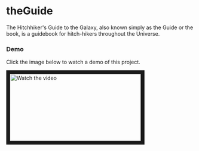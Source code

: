 # theGuide

The Hitchhiker's Guide to the Galaxy, also known simply as the Guide or the book, is a guidebook for hitch-hikers throughout the Universe.

### Demo

Click the image below to watch a demo of this project.


<a href="https://www.youtube.com/watch?v=X_NOWfEezf8" target="_blank">
 <img src="[https://youtu.be/X_NOWfEezf8](https://i9.ytimg.com/vi/X_NOWfEezf8/mq1.jpg?sqp=CMCGxpoG&rs=AOn4CLBLCd-AN1-_8188-d5aEMk3ZC_MvA)" alt="Watch the video" width="350" height="180" border="10" />
</a>
